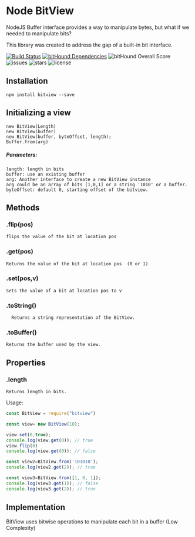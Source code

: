 Node BitView
===============================

NodeJS Buffer interface provides a way to manipulate bytes, but what if we needed to manipulate bits?

This library was created to address the gap of a built-in bit interface.

[![Build Status](https://travis-ci.org/jodevsa/node-bitview.svg?branch=master)](https://travis-ci.org/jodevsa/node-bitview)
[![bitHound Dependencies](https://www.bithound.io/github/jodevsa/node-bitview/badges/dependencies.svg)](https://www.bithound.io/github/jodevsa/node-bitview/master/dependencies/npm)
![bitHound Overall Score](https://www.bithound.io/github/jodevsa/node-bitview/badges/score.svg)
![issues](https://img.shields.io/github/issues/jodevsa/node-bitview.svg)
![stars](https://img.shields.io/github/stars/jodevsa/node-bitview.svg)
![license](https://img.shields.io/github/license/jodevsa/node-bitview.svg)

Installation
-----

`npm install bitview --save`

Initializing a view
-----
    new BitView(Length)
    new BitView(buffer)
    new BitView(buffer, byteOffset, length);
    Buffer.from(arg)

##### Parameters:
    length: length in bits
    buffer: use an existing buffer
    arg: Another interface to create a new BitView instance
    arg could be an array of bits [1,0,1] or a string '1010' or a buffer.
    byteOffset: default 0, starting offset of the bitview.
    
Methods
-----    
### .flip(pos)
    flips the value of the bit at location pos
### .get(pos)
    Returns the value of the bit at location pos  (0 or 1)
### .set(pos,v)
    Sets the value of a bit at location pos to v
### .toString()
      Returns a string representation of the BitView.
### .toBuffer()
    Returns the buffer used by the view.
Properties
-----
### .length
    Returns length in bits.

Usage:

```javascript
const BitView = require("bitview")

const view= new BitView(10);

view.set(0,true);
console.log(view.get(0)); // true
view.flip(0)
console.log(view.get(0)); // false

const view2=BitView.from('101010');
console.log(view2.get(2)); // true

const view3=BitView.from([1, 0, 1]);
console.log(view3.get(1)); // false
console.log(view3.get(2)); // true
```
Implementation
----------------------
BitView uses bitwise operations to manipulate each bit in a buffer (Low Complexity)
